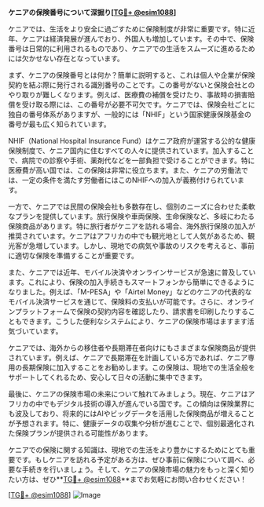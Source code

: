 **ケニアの保険番号について深掘り[[TG💪+ @esim1088](https://t.me/s/esim1088)]**

ケニアでは、生活をより安全に過ごすために保険制度が非常に重要です。特に近年、ケニアは経済発展が進んでおり、外国人も増加しています。その中で、保険番号は日常的に利用されるものであり、ケニアでの生活をスムーズに進めるためには欠かせない存在となっています。

まず、ケニアの保険番号とは何か？簡単に説明すると、これは個人や企業が保険契約を結ぶ際に発行される識別番号のことです。この番号がないと保険会社とのやり取りが難しくなります。例えば、医療費の補償を受けたり、事故時の損害賠償を受け取る際には、この番号が必要不可欠です。ケニアでは、保険会社ごとに独自の番号体系がありますが、一般的には「NHIF」という国家健康保険基金の番号が最も広く知られています。

NHIF（National Hospital Insurance Fund）はケニア政府が運営する公的な健康保険制度で、ケニア国内に住むすべての人々に提供されています。加入することで、病院での診察や手術、薬剤代などを一部負担で受けることができます。特に医療費が高い国では、この保険は非常に役立ちます。また、ケニアの労働法では、一定の条件を満たす労働者にはこのNHIFへの加入が義務付けられています。

一方で、ケニアでは民間の保険会社も多数存在し、個別のニーズに合わせた柔軟なプランを提供しています。旅行保険や車両保険、生命保険など、多岐にわたる保険商品があります。特に旅行者がケニアを訪れる場合、海外旅行保険の加入が推奨されています。ケニアはアフリカの中でも観光地として人気があるため、観光客が急増しています。しかし、現地での病気や事故のリスクを考えると、事前に適切な保険を準備することが重要です。

また、ケニアでは近年、モバイル決済やオンラインサービスが急速に普及しています。これにより、保険の加入手続きもスマートフォンから簡単にできるようになりました。例えば、「M-PESA」や「Airtel Money」などのケニアの代表的なモバイル決済サービスを通じて、保険料の支払いが可能です。さらに、オンラインプラットフォームで保険の契約内容を確認したり、請求書を印刷したりすることもできます。こうした便利なシステムにより、ケニアの保険市場はますます活気づいています。

ケニアでは、海外からの移住者や長期滞在者向けにもさまざまな保険商品が提供されています。例えば、ケニアで長期滞在を計画している方であれば、ケニア専用の長期保険に加入することをお勧めします。この保険は、現地での生活全般をサポートしてくれるため、安心して日々の活動に集中できます。

最後に、ケニアの保険市場の未来について触れてみましょう。現在、ケニアはアフリカの中でもデジタル技術の導入が進んでいる国です。この傾向は保険業界にも波及しており、将来的にはAIやビッグデータを活用した保険商品が増えることが予想されます。特に、健康データの収集や分析が進むことで、個別最適化された保険プランが提供される可能性があります。

ケニアでの保険に関する知識は、現地での生活をより豊かにするためにとても重要です。もしケニアを訪れる予定がある方は、ぜひ事前に保険について調べ、必要な手続きを行いましょう。そして、ケニアの保険市場の魅力をもっと深く知りたい方は、ぜひ**[TG💪+ @esim1088](https://t.me/s/esim1088)**までお気軽にお問い合わせください！

[[TG💪+ @esim1088](https://t.me/s/esim1088)] ![Image](https://i.postimg.cc/Y0z9fWf4/image.png)